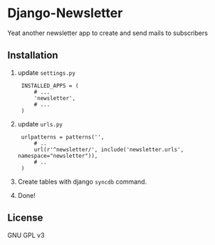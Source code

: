 Django-Newsletter
=================

Yeat another newsletter app to create and send mails to subscribers


Installation
-----------

1. update `settings.py`

		INSTALLED_APPS = (
			# ...
			'newsletter',
			# ...
		)

2. update `urls.py`

		urlpatterns = patterns('',
			# ..
			url(r'^newsletter/', include('newsletter.urls', namespace="newsletter")),
			# ..
		)


3. Create tables with django `syncdb` command.


4. Done!


License
-------

GNU GPL v3
